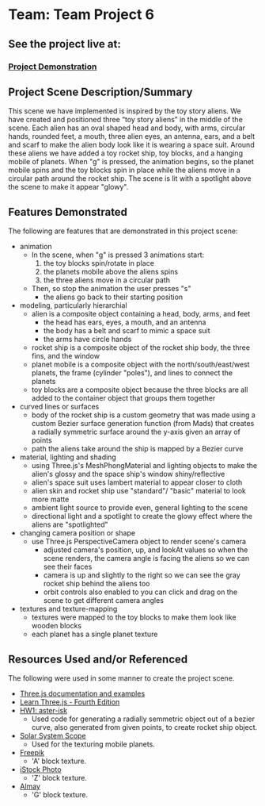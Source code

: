 # Team: Team Project 6
## See the project live at: 
### <a href="https://gu-computer-graphics-25.github.io/team-projects-team-project-6/" target="_blank">Project Demonstration</a>

## Project Scene Description/Summary
This scene we have implemented is inspired by the toy story aliens. We have created and positioned three “toy story aliens” in the middle of the scene. Each alien has an oval shaped head and body, with arms, circular hands, rounded feet, a mouth, three alien eyes, an antenna, ears, and a belt and scarf to make the alien body look like it is wearing a space suit. Around these aliens we have added a toy rocket ship, toy blocks, and a hanging mobile of planets. When "g" is pressed, the animation begins, so the planet mobile spins and the toy blocks spin in place while the aliens move in a circular path around the rocket ship. The scene is lit with a spotlight above the scene to make it appear "glowy".

## Features Demonstrated

The following are features that are demonstrated in this project scene:

- animation
    - In the scene, when "g" is pressed 3 animations start:
        1) the toy blocks spin/rotate in place
        2) the planets mobile above the aliens spins
        3) the three aliens move in a circular path
    - Then, so stop the animation the user presses "s"
        - the aliens go back to their starting position 
- modeling, particularly hierarchial
    - alien is a composite object containing a head, body, arms, and feet
        - the head has ears, eyes, a mouth, and an antenna
        - the body has a belt and scarf to mimic a space suit
        - the arms have circle hands
    - rocket ship is a composite object of the rocket ship body, the three fins, and the window
    - planet mobile is a composite object with the north/south/east/west planets, the frame (cylinder "poles"), and lines to connect the planets
    - toy blocks are a composite object because the three blocks are all added to the container object that groups them together
- curved lines or surfaces
    - body of the rocket ship is a custom geometry that was made using a custom Bezier surface generation function (from Mads) that creates a radially symmetric surface around the y-axis given an array of points
    - path the aliens take around the ship is mapped by a Bezier curve
- material, lighting and shading
    - using Three.js's MeshPhongMaterial and lighting objects to make the alien's glossy and the space ship's window shiny/reflective
    - alien's space suit uses lambert material to appear closer to cloth
    - alien skin and rocket ship use "standard"/ "basic" material to look more matte
    - ambient light source to provide even, general lighting to the scene
    - directional light and a spotlight to create the glowy effect where the aliens are "spotlighted"
- changing camera position or shape
    - use Three.js PerspectiveCamera object to render scene's camera
        - adjusted camera's position, up, and lookAt values so when the scene renders, the camera angle is facing the aliens so we can see their faces 
        - camera is up and slightly to the right so we can see the gray rocket ship behind the aliens too
        - orbit controls also enabled to you can click and drag on the scene to get different camera angles
- textures and texture-mapping
    - textures were mapped to the toy blocks to make them look like wooden blocks
    - each planet has a single planet texture 

## Resources Used and/or Referenced
The following were used in some manner to create the project scene.
- [Three.js documentation and examples](https://threejs.org/docs/index.html)
- [Learn Three.js - Fourth Edition](https://www.packtpub.com/product/learn-threejs-fourth-edition/9781803233871)
- [HW1: aster-isk]([https://codepen.io/HunorMarton/pen/ExNzWqm](https://github.com/GU-Computer-Graphics-25/homework-1-the-basics-aster-isk/blob/f39781d3a720edcb2546e979783d9deacdb2d4ee/cookiejar.js#L30))
  - Used code for generating a radially semmetric object out of a bezier curve, also generated from given points, to create rocket ship object.
- [Solar System Scope](https://www.solarsystemscope.com/textures/)
  - Used for the texturing mobile planets.
- [Freepik](https://www.freepik.com/premium-photo/letter-wodden-childrens-toy-alphabet-block-3d-rendering_24724160.htm)
  - 'A' block texture.
- [iStock Photo](https://www.istockphoto.com/vector/3d-red-letter-block-z-gm484316602-71610755?searchscope=image%2Cfilm)
  - 'Z' block texture.
- [Almay](https://www.alamy.com/stock-photo-g-block-23395884.html?imageid=0764F820-293C-4102-966E-FA1C1F0B48A3&p=3159&pn=1&searchId=7b17246d34943faccdfaa897487c1a1c&searchtype=0)
  - 'G' block texture. 
